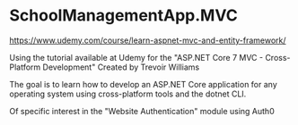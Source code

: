 # SchoolManagementApp.MVC
https://www.udemy.com/course/learn-aspnet-mvc-and-entity-framework/

Using the tutorial available at Udemy for the "ASP.NET Core 7 MVC - Cross-Platform Development" Created by Trevoir Williams

The goal is to learn how to develop an ASP.NET Core application for any operating system using cross-platform tools and the dotnet CLI.

Of specific interest in the "Website Authentication" module using Auth0
